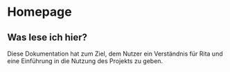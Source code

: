# Homepage
## Was lese ich hier?
Diese Dokumentation hat zum Ziel, dem Nutzer ein Verständnis für Rita und eine Einführung in die Nutzung des Projekts zu geben.

[//]: # (!!! important "Wichtig")
[//]: # (    Diese Dokumentation ist aktuell noch in Arbeit)
